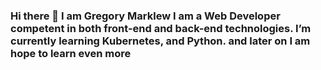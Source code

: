 ### Hi there 👋 I am Gregory Marklew I am a Web Developer competent in both front-end and back-end technologies. I’m currently learning Kubernetes, and Python. and later on I am hope to learn even more 

<!--
**NoisyOgre/NoisyOgre** is a ✨ _special_ ✨ repository because its `README.md` (this file) appears on your GitHub profile.

Here are some ideas to get you started:

- 🔭 I’m currently working on ...
- 🌱 I’m currently learning 
- 👯 I’m looking to collaborate on ...
- 🤔 I’m looking for help with ...
- 💬 Ask me about ...
- 📫 How to reach me: ...
- 😄 Pronouns: ...
- ⚡ Fun fact: ...
-->
